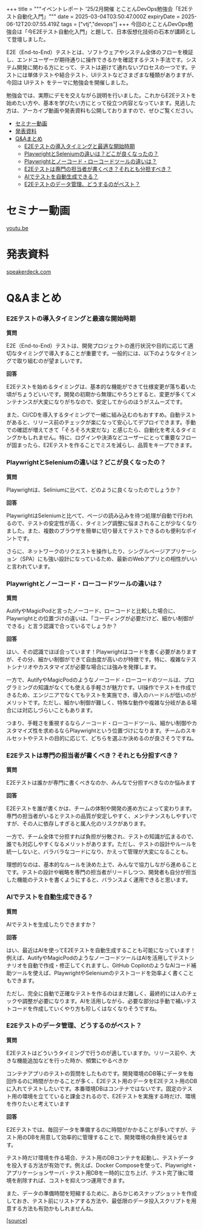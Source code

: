 +++
title = """イベントレポート '25/2月開催 とことんDevOps勉強会「E2Eテスト自動化入門」"""
date = 2025-03-04T03:50:47.000Z
expiryDate = 2025-06-12T20:07:55.419Z
tags = ["vtj","devops"]
+++
今回のとことんDevOps勉強会は「今E2Eテスト自動化入門」と題して、日本仮想化技術の石本が講師として登壇しました。

E2E（End-to-End）テストとは、ソフトウェアやシステム全体のフローを検証し、エンドユーザーが期待通りに操作できるかを確認するテスト手法です。システム開発に関わる方にとって、テストは避けて通れないプロセスの一つです。テストには単体テストや結合テスト、UIテストなどさまざまな種類がありますが、今回は UIテスト をテーマに勉強会を開催しました。

勉強会では、実際にデモを交えながら説明を行いました。これからE2Eテストを始めたい方や、基本を学びたい方にとって役立つ内容となっています。見逃した方は、アーカイブ動画や発表資料も公開しておりますので、ぜひご覧ください。

*   [セミナー動画](#セミナー動画)
*   [発表資料](#発表資料)
*   [Q&Aまとめ](#QAまとめ)
    *   [E2Eテストの導入タイミングと最適な開始時期](#E2Eテストの導入タイミングと最適な開始時期)
    *   [PlaywrightとSeleniumの違いは？どこが良くなったの？](#PlaywrightとSeleniumの違いはどこが良くなったの)
    *   [Playwrightとノーコード・ローコードツールの違いは？](#Playwrightとノーコードローコードツールの違いは)
    *   [E2Eテストは専門の担当者が書くべき？それとも分担すべき？](#E2Eテストは専門の担当者が書くべきそれとも分担すべき)
    *   [AIでテストを自動生成できる？](#AIでテストを自動生成できる)
    *   [E2Eテストのデータ管理、どうするのがベスト？](#E2Eテストのデータ管理どうするのがベスト)

セミナー動画
======

[youtu.be](https://youtu.be/2ifMjQVVBvU)

発表資料
====

[speakerdeck.com](https://speakerdeck.com/devops_vtj/e2etesutozi-dong-hua-ru-men)

Q&Aまとめ
======

### E2Eテストの導入タイミングと最適な開始時期

**質問**

E2E（End-to-End）テストは、開発プロジェクトの進行状況や目的に応じて適切なタイミングで導入することが重要です。一般的には、以下のようなタイミングで取り組むのが望ましいです。

**回答**

E2Eテストを始めるタイミングは、基本的な機能ができて仕様変更が落ち着いた頃がちょうどいいです。開発の初期から無理にやろうとすると、変更が多くてメンテナンスが大変になりがちなので、安定してからのほうがスムーズです。

また、CI/CDを導入するタイミングで一緒に組み込むのもおすすめ。自動テストがあると、リリース前のチェックが楽になって安心してデプロイできます。手動での確認が増えてきて「そろそろ大変だな」と感じたら、自動化を考えるタイミングかもしれません。特に、ログインや決済などユーザーにとって重要なフローが固まったら、E2Eテストを作ることでミスを減らし、品質をキープできます。

### PlaywrightとSeleniumの違いは？どこが良くなったの？

**質問**

Playwrightは、Seliniumに比べて、どのように良くなったのでしょうか？

**回答**

PlaywrightはSeleniumと比べて、ページの読み込みを待つ処理が自動で行われるので、テストの安定性が高く、タイミング調整に悩まされることが少なくなりました。また、複数のブラウザを簡単に切り替えてテストできるのも便利なポイントです。

さらに、ネットワークのリクエストを操作したり、シングルページアプリケーション（SPA）にも強い設計になっているため、最新のWebアプリとの相性がいいと言われています。

### Playwrightとノーコード・ローコードツールの違いは？

**質問**

AutifyやMagicPodと言ったノーコード、ローコードと比較した場合に、Playwrightとの位置づけの違いは、「コーディングが必要だけど、細かい制御ができる」と言う認識で合っているでしょうか？

**回答**

はい、その認識でほぼ合っています！Playwrightはコードを書く必要がありますが、その分、細かい制御ができて自由度が高いのが特徴です。特に、複雑なテストシナリオやカスタマイズが必要な場合には強みを発揮します。

一方で、AutifyやMagicPodのようなノーコード・ローコードのツールは、プログラミングの知識がなくても使える手軽さが魅力です。UI操作でテストを作成できるため、エンジニアでなくてもテストを実施でき、導入のハードルが低いのがメリットです。ただし、細かい制御が難しく、特殊な動作や複雑な分岐がある場合には対応しづらいこともあります。

つまり、手軽さを重視するならノーコード・ローコードツール、細かい制御やカスタマイズ性を求めるならPlaywrightという位置づけになります。チームのスキルセットやテストの目的に応じて、どちらを選ぶか決めるのが良さそうですね。

### E2Eテストは専門の担当者が書くべき？それとも分担すべき？

**質問**

E2Eテストは誰かが専門に書くべきなのか、みんなで分担すべきなのか悩みます

**回答**

E2Eテストを誰が書くかは、チームの体制や開発の進め方によって変わります。専門の担当者がいるとテストの品質が安定しやすく、メンテナンスもしやすいですが、その人に依存しすぎると属人化のリスクがあります。

一方で、チーム全体で分担すれば負担が分散され、テストの知識が広まるので、誰でも対応しやすくなるメリットがあります。ただし、テストの設計やルールを統一しないと、バラバラなコードになり、かえって管理が大変になることも。

理想的なのは、基本的なルールを決めた上で、みんなで協力しながら進めることです。テストの設計や戦略を専門の担当者がリードしつつ、開発者も自分が担当した機能のテストを書くようにすると、バランスよく運用できると思います。

### AIでテストを自動生成できる？

**質問**

AIでテストを生成したりできますか？

**回答**

はい、最近はAIを使ってE2Eテストを自動生成することも可能になっています！例えば、AutifyやMagicPodのようなノーコードツールはAIを活用してテストシナリオを自動で作成・修正してくれますし、GitHub CopilotのようなAIコード補助ツールを使えば、PlaywrightやSeleniumのテストコードを効率よく書くこともできます。

ただし、完全に自動で正確なテストを作るのはまだ難しく、最終的には人のチェックや調整が必要になります。AIを活用しながら、必要な部分は手動で補いテストコードを作成していくやり方も珍しくはなくなりそうですね。

### E2Eテストのデータ管理、どうするのがベスト？

**質問**

E2Eテストはどういうタイミングで行うのが適していますか。リリース前や、大きな機能追加などを行った時か、頻繁にやるべきか

コンテナアプリのテストの質問をしたものです。開発環境のDB等にデータを毎回作るのに時間がかかることが多く、E2Eテスト用のデータをE2Eテスト用のDBに入れてテストしたいです。本番環境DBはコンテナではないです。固定のテスト用の環境を立てていると課金されるので、E2Eテストを実施する時だけ、環境を作りたいと考えています

**回答**

E2Eテストでは、毎回データを準備するのに時間がかかることが多いですが、テスト用のDBを用意して効率的に管理することで、開発環境の負担を減らせます。

テスト時だけ環境を作る場合、テスト用のDBコンテナを起動し、テストデータを投入する方法が有効です。例えば、Docker Composeを使って、Playwright・アプリケーションサーバ・テスト用DBを一時的に立ち上げ、テスト完了後に環境を削除すれば、コストを抑えつつ運用できます。

また、データの準備時間を短縮するために、あらかじめスナップショットを作成しておき、テスト前にリストアする方法や、最低限のデータ投入スクリプトを用意する方法も有効かもしれませんね。

[[source]](https://devops-blog.virtualtech.jp/entry/20250304/1741060247)
